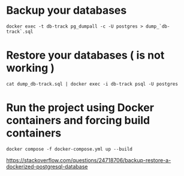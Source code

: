 # Backup your databases
```docker exec -t db-track pg_dumpall -c -U postgres > dump_`db-track`.sql```

# Restore your databases ( is not working )
```cat dump_db-track.sql | docker exec -i db-track psql -U postgres```

# Run the project using Docker containers and forcing build containers

```docker compose -f docker-compose.yml up --build```


https://stackoverflow.com/questions/24718706/backup-restore-a-dockerized-postgresql-database
